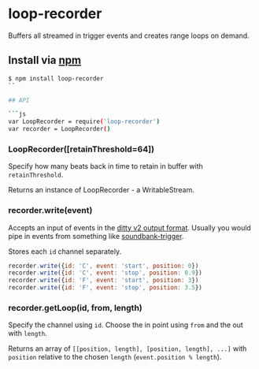 loop-recorder
===

Buffers all streamed in trigger events and creates range loops on demand.

## Install via [npm](https://npmjs.org/packages/loop-recorder)

```bash
$ npm install loop-recorder
``

## API

```js
var LoopRecorder = require('loop-recorder')
var recorder = LoopRecorder()
```

### LoopRecorder([retainThreshold=64])

Specify how many beats back in time to retain in buffer with `retainThreshold`.

Returns an instance of LoopRecorder - a WritableStream.

### recorder.write(event)

Accepts an input of events in the [ditty v2 output format](https://github.com/mmckegg/ditty). Usually you would pipe in events from something like [soundbank-trigger](https://github.com/mmckegg/soundbank-trigger).

Stores each `id` channel separately.

```js
recorder.write({id: 'C', event: 'start', position: 0})
recorder.write({id: 'C', event: 'stop', position: 0.9})
recorder.write({id: 'F', event: 'start', position: 3})
recorder.write({id: 'F', event: 'stop', position: 3.5})
```

### recorder.getLoop(id, from, length)

Specify the channel using `id`. Choose the in point using `from` and the out with `length`.

Returns an array of `[[position, length], [position, length], ...]` with `position` relative to the chosen `length` (`event.position % length`).